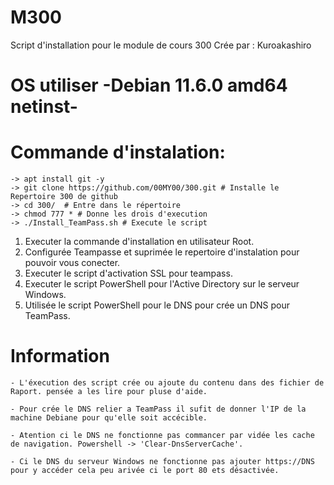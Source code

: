 # M300
Script d'installation pour le module de cours 300
Crée par : Kuroakashiro 
# OS utiliser -Debian 11.6.0 amd64 netinst-

# Commande d'instalation:
    -> apt install git -y
    -> git clone https://github.com/00MY00/300.git # Installe le Repertoire 300 de github
    -> cd 300/  # Entre dans le répertoire
    -> chmod 777 * # Donne les drois d'execution
    -> ./Install_TeamPass.sh # Execute le script



1) Executer la commande d'installation en utilisateur Root.
2) Configurée Teampasse et suprimée le repertoire d'instalation pour pouvoir vous conecter.
3) Executer le script d'activation SSL pour teampass.
4) Executer le script PowerShell pour l'Active Directory sur le serveur Windows.
5) Utilisée le script PowerShell pour le DNS pour crée un DNS pour TeamPass.

# Information
    - L'éxecution des script crée ou ajoute du contenu dans des fichier de Raport. pensée a les lire pour pluse d'aide.

    - Pour crée le DNS relier a TeamPass il sufit de donner l'IP de la machine Debiane pour qu'elle soit accécible.

    - Atention ci le DNS ne fonctionne pas commancer par vidée les cache de navigation. Powershell -> 'Clear-DnsServerCache'.

    - Ci le DNS du serveur Windows ne fonctionne pas ajouter https://DNS pour y accéder cela peu arivée ci le port 80 ets désactivée. 
